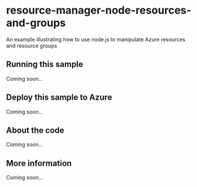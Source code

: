 # resource-manager-node-resources-and-groups
An example illustrating how to use node.js to manipulate Azure resources and resource groups
## Running this sample
Coming soon...
## Deploy this sample to Azure
Coming soon...
## About the code
Coming soon...
## More information
Coming soon...
